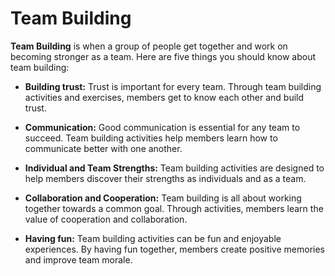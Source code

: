 # Team Building

**Team Building** is when a group of people get together and work on becoming stronger as a team. Here are five things you should know about team building:

- **Building trust:** Trust is important for every team. Through team building activities and exercises, members get to know each other and build trust.

- **Communication:** Good communication is essential for any team to succeed. Team building activities help members learn how to communicate better with one another.

- **Individual and Team Strengths:** Team building activities are designed to help members discover their strengths as individuals and as a team.

- **Collaboration and Cooperation:** Team building is all about working together towards a common goal. Through activities, members learn the value of cooperation and collaboration.

- **Having fun:** Team building activities can be fun and enjoyable experiences. By having fun together, members create positive memories and improve team morale.
